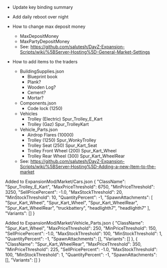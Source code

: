 * Update key binding summary

* Add daily reboot over night

* How to change max deposit money
  * MaxDepositMoney
  * MaxPartyDepositMoney
  * See: https://github.com/salutesh/DayZ-Expansion-Scripts/wiki/%5BServer-Hosting%5D-General-Market-Settings

* How to add items to the traders
  * BuildingSupplies.json
    * Blueprint book
    * Plank?
    * Wooden Log?
    * Cement?
    * Mortar?
  * Components.json
    * Code lock (1250)
  * Vehicles
    * Trolley (Electric) Spur_Trolley_E_Kart
    * Trolley (Gaz) Spur_TrolleyKart
  * Vehicle_Parts.json
    * Airdrop Flares (10000)
    * Trolley (1250) Spur_WonkyTrolley
    * Trolley Seat (250) Spur_Kart_Seat
    * Trolley Front Wheel (200) Spur_Kart_Wheel
    * Trolley Rear Wheel (300) Spur_Kart_WheelRear
  * See: https://github.com/salutesh/DayZ-Expansion-Scripts/wiki/%5BServer-Hosting%5D-Adding-a-new-Item-to-the-market

Added to ExpansionMod/Market/Cars.json
        {
            "ClassName": "Spur_Trolley_E_Kart",
            "MaxPriceThreshold": 6750,
            "MinPriceThreshold": 3250,
            "SellPricePercent": -1.0,
            "MaxStockThreshold": 20,
            "MinStockThreshold": 10,
            "QuantityPercent": -1,
            "SpawnAttachments": [
                "Spur_Kart_Wheel",
                "Spur_Kart_Wheel",
                "Spur_Kart_WheelRear",
                "Spur_Kart_WheelRear",
                "truckbattery",
                "headlighth7",
                "headlighth7"
            ],
            "Variants": []
        }
        
Added to ExpansionMod/Market/Vehicle_Parts.json
        {
            "ClassName": "Spur_Kart_Wheel",
            "MaxPriceThreshold": 250,
            "MinPriceThreshold": 150,
            "SellPricePercent": -1.0,
            "MaxStockThreshold": 100,
            "MinStockThreshold": 1,
            "QuantityPercent": -1,
            "SpawnAttachments": [],
            "Variants": []
        },
        {
            "ClassName": "Spur_Kart_WheelRear",
            "MaxPriceThreshold": 350,
            "MinPriceThreshold": 225,
            "SellPricePercent": -1.0,
            "MaxStockThreshold": 100,
            "MinStockThreshold": 1,
            "QuantityPercent": -1,
            "SpawnAttachments": [],
            "Variants": []
        }
